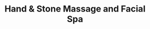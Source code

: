 ---
title: "Hand & Stone Massage and Facial Spa"
url: /fresno/hand-and-stone-massage-and-facial-spa/
shop: massage
---